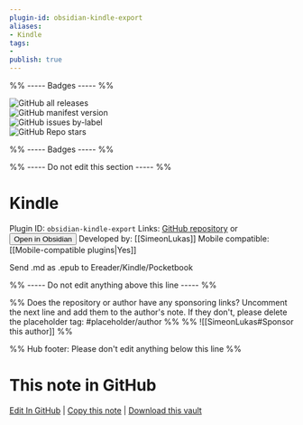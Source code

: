 ```yaml
---
plugin-id: obsidian-kindle-export
aliases:
- Kindle
tags: 
- 
publish: true
---
```


%% ----- Badges ----- %%

![GitHub all releases](https://img.shields.io/github/downloads/SimeonLukas/obsidian-kindle-export/total?color=573E7A&logo=github&style=for-the-badge)   
![GitHub manifest version](https://img.shields.io/github/manifest-json/v/SimeonLukas/obsidian-kindle-export?color=573E7A&logo=github&style=for-the-badge)   
![GitHub issues by-label](https://img.shields.io/github/issues/SimeonLukas/obsidian-kindle-export/help%20wanted?color=573E7A&logo=github&style=for-the-badge)   
![GitHub Repo stars](https://img.shields.io/github/stars/SimeonLukas/obsidian-kindle-export?color=573E7A&logo=github&style=for-the-badge)

%% ----- Badges ----- %%

%% ----- Do not edit this section ----- %%

# Kindle

Plugin ID: `obsidian-kindle-export`
Links: [GitHub repository](https://github.com/SimeonLukas/obsidian-kindle-export) or [<button id=HH>Open in Obsidian</button>](obsidian://show-plugin?id=obsidian-kindle-export)
Developed by: [[SimeonLukas]]
Mobile compatible: [[Mobile-compatible plugins|Yes]]

Send .md as .epub to Ereader/Kindle/Pocketbook

%% ----- Do not edit anything above this line ----- %% 

%% Does the repository or author have any sponsoring links? Uncomment the next line and add them to the author's note. If they don't, please delete the placeholder tag: #placeholder/author %%
%% ![[SimeonLukas#Sponsor this author]] %%

%% Hub footer: Please don't edit anything below this line %%

# This note in GitHub

<span class="git-footer">[Edit In GitHub](https://github.dev/obsidian-community/obsidian-hub/blob/main/02%20-%20Community%20Expansions/02.05%20All%20Community%20Expansions/Plugins/obsidian-kindle-export.md "git-hub-edit-note") | [Copy this note](https://raw.githubusercontent.com/obsidian-community/obsidian-hub/main/02%20-%20Community%20Expansions/02.05%20All%20Community%20Expansions/Plugins/obsidian-kindle-export.md "git-hub-copy-note") | [Download this vault](https://github.com/obsidian-community/obsidian-hub/archive/refs/heads/main.zip "git-hub-download-vault") </span>
